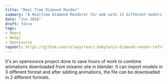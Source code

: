 ```yaml
---
title: "Real Time Diamond Render"
summary: "A RealTime Diamond Renderer for web with 11 different models example"
date: "Jun 2018"
draft: false
tags:
- React
- Webgl
- Opensource
repoUrl: https://github.com/nilooy/react-babylonjs-diamond-render-refraction
---
```


It's an opensource project done to save hours of work to combine animations downloaded from mixamo site in blender. It can import models in 3 different format and after addiing animations, the file can be downloaded in 2 different formats.
